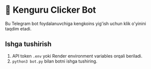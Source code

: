 # 🦘 Kenguru Clicker Bot

Bu Telegram bot foydalanuvchiga kengkoins yig'ish uchun klik o'yinini taqdim etadi.

## Ishga tushirish

1. API token `.env` yoki Render environment variables orqali beriladi.
2. `python3 bot.py` bilan botni ishga tushiring.
